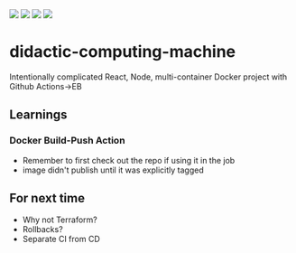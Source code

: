 <img src="https://github.com/binhrobles/didactic-computing-machine/workflows/Redis%20Listener%20Docker%20Push/badge.svg">
<img src="https://github.com/binhrobles/didactic-computing-machine/workflows/Express%20Server%20Docker%20Push/badge.svg">
<img src="https://github.com/binhrobles/didactic-computing-machine/workflows/NGINX%20Docker%20Push/badge.svg">
<img src="https://github.com/binhrobles/didactic-computing-machine/workflows/React%20Client%20Test%20%2B%20Docker%20Push/badge.svg">

# didactic-computing-machine
Intentionally complicated React, Node, multi-container Docker project with Github Actions->EB

## Learnings
### Docker Build-Push Action
- Remember to first check out the repo if using it in the job
- image didn't publish until it was explicitly tagged

## For next time
- Why not Terraform?
- Rollbacks?
- Separate CI from CD
